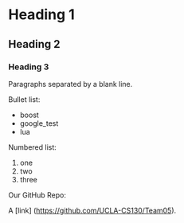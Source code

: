 # Heading 1

## Heading 2

### Heading 3

Paragraphs separated by a blank line.

Bullet list:

* boost
* google_test
* lua

Numbered list:
1. one
2. two
3. three

Our GitHub Repo:

A [link] (https://github.com/UCLA-CS130/Team05).
